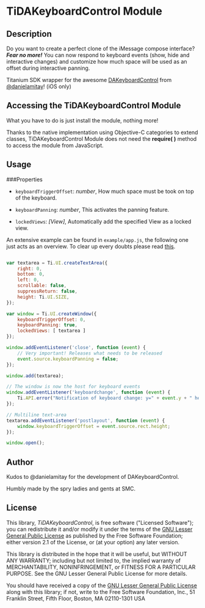 # TiDAKeyboardControl Module

## Description

Do you want to create a perfect clone of the iMessage compose interface? ***Fear no more!*** You can now respond to keyboard events (show, hide and interactive changes) and customize how much space will be used as an offset during interactive panning.

Titanium SDK wrapper for the awesome [DAKeyboardControl][dakc] from [@danielamitay][da]! (iOS only)

## Accessing the TiDAKeyboardControl Module

What you have to do is just install the module, nothing more!

Thanks to the native implementation using Objective-C categories to extend classes, TiDAKeyboardControl Module does not need the **require( )** method to access the module from JavaScript.


## Usage

###Properties
- ``keyboardTriggerOffset``: *number*, 
How much space must be took on top of the keyboard.

- ``keyboardPanning``: *number*, This activates the panning feature.
- ``lockedViews``: *[View]*, Automatically add the specified View as a locked view.


An extensive example can be found in `example/app.js`, the following one just acts as an overview.
To clear up every doubts please read [this](../example/README.md).


```js

var textarea = Ti.UI.createTextArea({
	right: 0,
	bottom: 0,
	left: 0,
	scrollable: false,
	suppressReturn: false,
	height: Ti.UI.SIZE,
});

var window = Ti.UI.createWindow({
	keyboardTriggerOffset: 0,
	keyboardPanning: true,
	lockedViews: [ textarea ]
});

window.addEventListener('close', function (event) {
	// Very important! Releases what needs to be released
	event.source.keyboardPanning = false;
});

window.add(textarea);

// The window is now the host for keyboard events
window.addEventListener('keyboardchange', function (event) {
	Ti.API.error("Notification of keyboard change: y=" + event.y + " height="+event.height);
});

// Multiline text-area
textarea.addEventListener('postlayout', function (event) {
	window.keyboardTriggerOffset = event.source.rect.height;
});

window.open();
```


## Author

Kudos to @danielamitay for the development of DAKeyboardControl.

Humbly made by the spry ladies and gents at SMC.


[dakc]: https://github.com/danielamitay/DAKeyboardControl
[da]: http://danielamitay.com


## License

This library, *TiDAKeyboardControl*, is free software ("Licensed Software"); you can
redistribute it and/or modify it under the terms of the [GNU Lesser General
Public License](http://www.gnu.org/licenses/lgpl-2.1.html) as published by the
Free Software Foundation; either version 2.1 of the License, or (at your
option) any later version.

This library is distributed in the hope that it will be useful, but WITHOUT ANY
WARRANTY; including but not limited to, the implied warranty of MERCHANTABILITY,
NONINFRINGEMENT, or FITNESS FOR A PARTICULAR PURPOSE. See the GNU Lesser General
Public License for more details.

You should have received a copy of the [GNU Lesser General Public
License](http://www.gnu.org/licenses/lgpl-2.1.html) along with this library; if
not, write to the Free Software Foundation, Inc., 51 Franklin Street, Fifth
Floor, Boston, MA 02110-1301 USA



